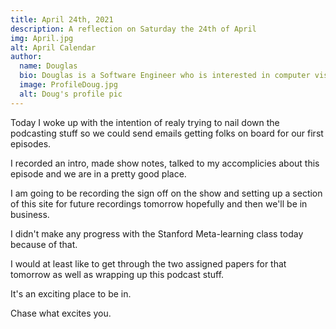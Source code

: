 ```yaml
---
title: April 24th, 2021
description: A reflection on Saturday the 24th of April
img: April.jpg
alt: April Calendar
author:
  name: Douglas
  bio: Douglas is a Software Engineer who is interested in computer vision and our quest for strong AI. He also is constantly looking for ways to push the envelope of his personal mental and physical fitness.
  image: ProfileDoug.jpg
  alt: Doug's profile pic
---
```


Today I woke up with the intention of realy trying to nail down the podcasting stuff so we could send emails getting folks on board for our first episodes.

I recorded an intro, made show notes, talked to my accomplicies about this episode and we are in a pretty good place.

I am going to be recording the sign off on the show and setting up a section of this site for future recordings tomorrow hopefully and then we'll be in business.

I didn't make any progress with the Stanford Meta-learning class today because of that. 

I would at least like to get through the two assigned papers for that tomorrow as well as wrapping up this podcast stuff.

It's an exciting place to be in.

Chase what excites you.
